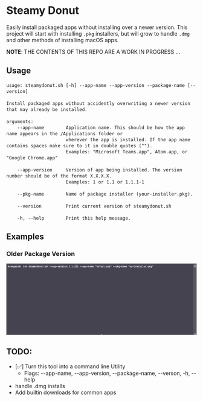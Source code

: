 # Steamy Donut

Easily install packaged apps without installing over a newer version. This project will start with installing `.pkg` installers, but will grow to handle `.dmg` and other methods of installing macOS apps.

**NOTE**: THE CONTENTS OF THIS REPO ARE A WORK IN PROGRESS ...


## Usage

```
usage: steamydonut.sh [-h] --app-name --app-version --package-name [--version]

Install packaged apps without accidently overwriting a newer version that may already be installed.

arguments:
    --app-name        Application name. This should be how the app name appears in the /Applications folder or
                      wherever the app is installed. If the app name contains spaces make sure to it in double quotes ("").
                      Examples: "Microsoft Teams.app", Atom.app, or "Google Chrome.app"

    --app-version     Version of app being installed. The version number should be of the format X.X.X.X.
                      Examples: 1 or 1.1 or 1.1.1-1

    --pkg-name        Name of package installer (your-installer.pkg).

    --version         Print current version of steamydonut.sh

    -h, --help        Print this help message.
```


## Examples

### Older Package Version

![](images/steamydonut_older_pkg_version_demo.gif)


##   TODO:

- [✅] Turn this tool into a command line Utility
    - Flags: --app-name, --app-version, --package-name, --verson, -h, --help
- handle .dmg installs
- Add builtin downloads for common apps
